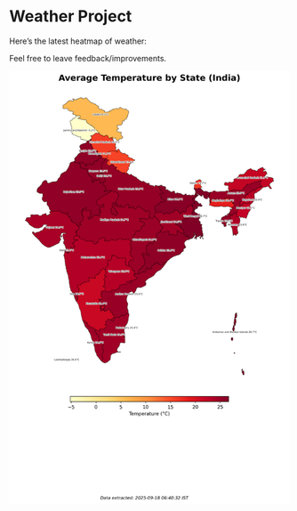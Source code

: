 # Weather Project

Here’s the latest heatmap of weather:

Feel free to leave feedback/improvements.

![India Heatmap](docs/assets/india_heatmap.png?v=CB5C0A)
